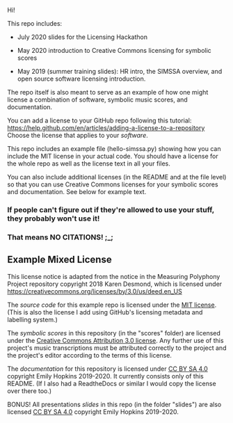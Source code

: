 Hi!

This repo includes: 

* July 2020 slides for the Licensing Hackathon

* May 2020 introduction to Creative Commons licensing for symbolic scores

* May 2019 (summer training slides): HR intro, the SIMSSA overview, and open source software licensing introduction. 

The repo itself is also meant to serve as an example of how one might license a combination of software, symbolic music scores, and documentation.

You can add a license to your GitHub repo following this tutorial: https://help.github.com/en/articles/adding-a-license-to-a-repository
Choose the license that applies to your *software*.

This repo includes an example file (hello-simssa.py) showing how you can include the MIT license in your actual code. You should have a license for the whole repo as well as the license text in all your files. 

You can also include additional licenses (in the README and at the file level) so that you can use Creative Commons licenses for your symbolic scores and documentation. See below for example text.

### If people can't figure out if they're allowed to use your stuff, they probably won't use it! 
### That means NO CITATIONS! ;_;

## Example Mixed License
This license notice is adapted from the notice in the Measuring Polyphony Project repository copyright 2018 Karen Desmond, which is licensed under
https://creativecommons.org/licenses/by/3.0/us/deed.en_US

The *source code* for this example repo is licensed under the [MIT license](https://opensource.org/licenses/MIT). (This is also the license I add using GitHub's licensing metadata and labelling system.)

The *symbolic scores* in this repository (in the "scores" folder) are licensed under the [Creative Commons Attribution 3.0 license](https://creativecommons.org/licenses/by/3.0/us/deed.en_US). Any further use of this project's music transcriptions must be attributed correctly to the project and the project's editor according to the terms of this license.

The *documentation* for this repository is licensed under [CC BY SA 4.0](https://creativecommons.org/licenses/by/4.0/) copyright Emily Hopkins 2019-2020. It currently consists only of this README. (If I also had a ReadtheDocs or similar I would copy the license over there too.)

BONUS! All presentations *slides* in this repo (in the folder "slides") are also licensed [CC BY SA 4.0](https://creativecommons.org/licenses/by/4.0/) copyright Emily Hopkins 2019-2020. 

